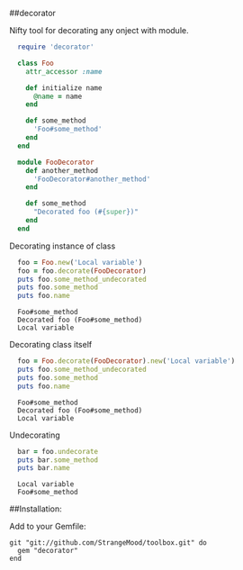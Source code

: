 ##decorator

Nifty tool for decorating any onject with module.

```ruby
  require 'decorator'

  class Foo
    attr_accessor :name

    def initialize name
      @name = name
    end

    def some_method
      'Foo#some_method'
    end
  end

  module FooDecorator
    def another_method
      'FooDecorator#another_method'
    end

    def some_method
      "Decorated foo (#{super})"
    end
  end
```

Decorating instance of class

```ruby
  foo = Foo.new('Local variable')
  foo = foo.decorate(FooDecorator)
  puts foo.some_method_undecorated
  puts foo.some_method
  puts foo.name
```

```
  Foo#some_method
  Decorated foo (Foo#some_method)
  Local variable
```

Decorating class itself

```ruby
  foo = Foo.decorate(FooDecorator).new('Local variable')
  puts foo.some_method_undecorated
  puts foo.some_method
  puts foo.name
```

```
  Foo#some_method
  Decorated foo (Foo#some_method)
  Local variable
```

Undecorating

```ruby
  bar = foo.undecorate
  puts bar.some_method
  puts bar.name
```

```
  Local variable
  Foo#some_method
```

##Installation:

Add to your Gemfile:

	git "git://github.com/StrangeMood/toolbox.git" do
	  gem "decorator"
	end
